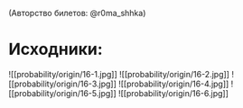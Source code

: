 (Авторство билетов: @r0ma_shhka)

# Исходники:
![[probability/origin/16-1.jpg]]
![[probability/origin/16-2.jpg]]
![[probability/origin/16-3.jpg]]
![[probability/origin/16-4.jpg]]
![[probability/origin/16-5.jpg]]
![[probability/origin/16-6.jpg]]